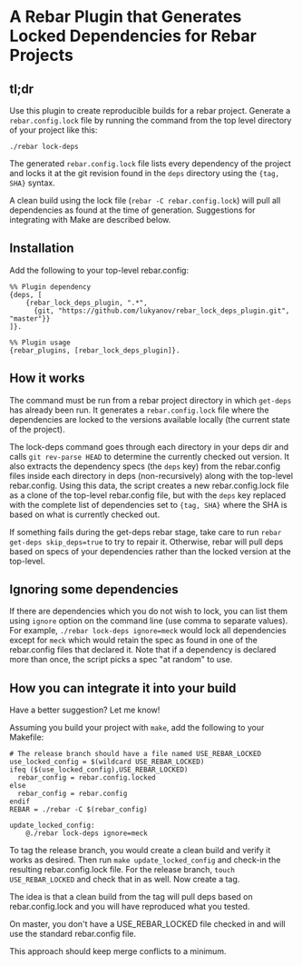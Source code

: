 # A Rebar Plugin that Generates Locked Dependencies for Rebar Projects #

## tl;dr ##

Use this plugin to create reproducible builds for a rebar
project. Generate a `rebar.config.lock` file by running the command
from the top level directory of your project like this:

    ./rebar lock-deps

The generated `rebar.config.lock` file lists every dependency of the
project and locks it at the git revision found in the `deps` directory
using the `{tag, SHA}` syntax.

A clean build using the lock file (`rebar -C rebar.config.lock`) will
pull all dependencies as found at the time of generation. Suggestions
for integrating with Make are described below.

## Installation ##

Add the following to your top-level rebar.config:

    %% Plugin dependency
    {deps, [
    	{rebar_lock_deps_plugin, ".*",
    	  {git, "https://github.com/lukyanov/rebar_lock_deps_plugin.git", "master"}}
    ]}.

    %% Plugin usage
    {rebar_plugins, [rebar_lock_deps_plugin]}.

## How it works ##

The command must be run from a rebar project directory in which
`get-deps` has already been run. It generates a `rebar.config.lock`
file where the dependencies are locked to the versions available
locally (the current state of the project).

The lock-deps command goes through each directory in your deps dir and
calls `git rev-parse HEAD` to determine the currently checked out
version. It also extracts the dependency specs (the `deps` key) from
the rebar.config files inside each directory in deps (non-recursively)
along with the top-level rebar.config. Using this data, the script
creates a new rebar.config.lock file as a clone of the top-level
rebar.config file, but with the `deps` key replaced with the complete
list of dependencies set to `{tag, SHA}` where the SHA is based on
what is currently checked out.

If something fails during the get-deps rebar stage, take care to run
`rebar get-deps skip_deps=true` to try to repair it. Otherwise, rebar
will pull deps based on specs of your dependencies rather than the
locked version at the top-level.

## Ignoring some dependencies ##

If there are dependencies which you do not wish to lock, you can list
them using `ignore` option on the command line (use comma to separate values).
For example, `./rebar lock-deps ignore=meck` would lock all dependencies except
for `meck` which would retain the spec as found in one of the
rebar.config files that declared it. Note that if a dependency is
declared more than once, the script picks a spec "at random" to use.

## How you can integrate it into your build ##

Have a better suggestion? Let me know!

Assuming you build your project with `make`, add the following to your
Makefile:

    # The release branch should have a file named USE_REBAR_LOCKED
    use_locked_config = $(wildcard USE_REBAR_LOCKED)
    ifeq ($(use_locked_config),USE_REBAR_LOCKED)
      rebar_config = rebar.config.locked
    else
      rebar_config = rebar.config
    endif
    REBAR = ./rebar -C $(rebar_config)

    update_locked_config:
    	@./rebar lock-deps ignore=meck

To tag the release branch, you would create a clean build and verify
it works as desired. Then run `make update_locked_config` and check-in
the resulting rebar.config.lock file. For the release branch, `touch
USE_REBAR_LOCKED` and check that in as well. Now create a tag.

The idea is that a clean build from the tag will pull deps based on
rebar.config.lock and you will have reproduced what you tested.

On master, you don't have a USE_REBAR_LOCKED file checked in and will
use the standard rebar.config file.

This approach should keep merge conflicts to a minimum.
